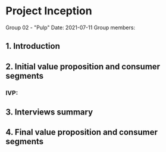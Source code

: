 # Project Inception

Group 02 - "Pulp"
Date: 2021-07-11
Group members:

## 1. Introduction


## 2. Initial value proposition and consumer segments

### IVP:


## 3. Interviews summary

## 4. Final value proposition and consumer segments


